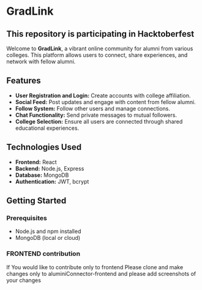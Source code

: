 # GradLink
## This repository is participating in Hacktoberfest
Welcome to **GradLink**, a vibrant online community for alumni from various colleges. This platform allows users to connect, share experiences, and network with fellow alumni.

## Features

- **User Registration and Login:** Create accounts with college affiliation.
- **Social Feed:** Post updates and engage with content from fellow alumni.
- **Follow System:** Follow other users and manage connections.
- **Chat Functionality:** Send private messages to mutual followers.
- **College Selection:** Ensure all users are connected through shared educational experiences.

## Technologies Used

- **Frontend:** React
- **Backend:** Node.js, Express
- **Database:** MongoDB
- **Authentication:** JWT, bcrypt

## Getting Started

### Prerequisites

- Node.js and npm installed
- MongoDB (local or cloud)

### FRONTEND contribution
If You would like to contribute only to frontend Please clone and make changes only to aluminiConnector-frontend and please add screenshots of your changes
